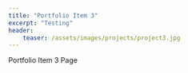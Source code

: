 ```yaml
---
title: "Portfolio Item 3"
excerpt: "Testing"
header:
    teaser: /assets/images/projects/project3.jpg
---
```


Portfolio Item 3 Page